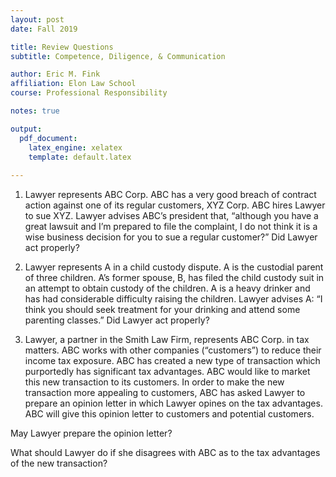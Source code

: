 ```yaml
---
layout: post
date: Fall 2019

title: Review Questions
subtitle: Competence, Diligence, & Communication

author: Eric M. Fink
affiliation: Elon Law School 
course: Professional Responsibility

notes: true 

output: 
  pdf_document:
    latex_engine: xelatex
    template: default.latex
    
---
```


1. Lawyer represents ABC Corp.  ABC has a very good breach of contract action against one of its regular customers, XYZ Corp.  ABC hires Lawyer to sue XYZ.  Lawyer advises ABC’s president that, “although you have a great lawsuit and I’m prepared to file the complaint, I do not think it is a wise business decision for you to sue a regular customer?”  Did Lawyer act properly?

2. Lawyer represents A in a child custody dispute.  A is the custodial parent of three children.  A’s former spouse, B, has filed the child custody suit in an attempt to obtain custody of the children.  A is a heavy drinker and has had considerable difficulty raising the children.  Lawyer advises A:  “I think you should seek treatment for your drinking and attend some parenting classes.”  Did Lawyer act properly?

3. Lawyer, a partner in the Smith Law Firm, represents ABC Corp. in tax matters. ABC works with other companies (“customers”) to reduce their income tax exposure.  ABC has created a new type of transaction which purportedly has significant tax advantages. ABC would like to market this new transaction to its customers. In order to make the new transaction more appealing to customers, ABC has asked Lawyer to prepare an opinion letter in which Lawyer opines on the tax advantages. ABC will give this opinion letter to customers and potential customers.  
   
  May Lawyer prepare the opinion letter?
  
  What should Lawyer do if she disagrees with ABC as to the tax advantages of the new transaction?